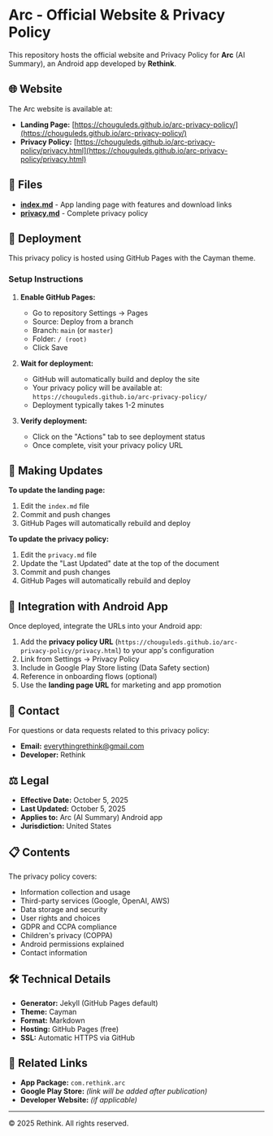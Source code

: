 # Arc - Official Website & Privacy Policy

This repository hosts the official website and Privacy Policy for **Arc** (AI Summary), an Android app developed by **Rethink**.

## 🌐 Website

The Arc website is available at:
- **Landing Page:** [https://chouguleds.github.io/arc-privacy-policy/](https://chouguleds.github.io/arc-privacy-policy/)
- **Privacy Policy:** [https://chouguleds.github.io/arc-privacy-policy/privacy.html](https://chouguleds.github.io/arc-privacy-policy/privacy.html)

## 📄 Files

- **[index.md](index.md)** - App landing page with features and download links
- **[privacy.md](privacy.md)** - Complete privacy policy

## 🚀 Deployment

This privacy policy is hosted using GitHub Pages with the Cayman theme.

### Setup Instructions

1. **Enable GitHub Pages:**
   - Go to repository Settings → Pages
   - Source: Deploy from a branch
   - Branch: `main` (or `master`)
   - Folder: `/ (root)`
   - Click Save

2. **Wait for deployment:**
   - GitHub will automatically build and deploy the site
   - Your privacy policy will be available at: `https://chouguleds.github.io/arc-privacy-policy/`
   - Deployment typically takes 1-2 minutes

3. **Verify deployment:**
   - Click on the "Actions" tab to see deployment status
   - Once complete, visit your privacy policy URL

## 📝 Making Updates

**To update the landing page:**
1. Edit the `index.md` file
2. Commit and push changes
3. GitHub Pages will automatically rebuild and deploy

**To update the privacy policy:**
1. Edit the `privacy.md` file
2. Update the "Last Updated" date at the top of the document
3. Commit and push changes
4. GitHub Pages will automatically rebuild and deploy

## 🔗 Integration with Android App

Once deployed, integrate the URLs into your Android app:

1. Add the **privacy policy URL** (`https://chouguleds.github.io/arc-privacy-policy/privacy.html`) to your app's configuration
2. Link from Settings → Privacy Policy
3. Include in Google Play Store listing (Data Safety section)
4. Reference in onboarding flows (optional)
5. Use the **landing page URL** for marketing and app promotion

## 📧 Contact

For questions or data requests related to this privacy policy:
- **Email:** everythingrethink@gmail.com
- **Developer:** Rethink

## ⚖️ Legal

- **Effective Date:** October 5, 2025
- **Last Updated:** October 5, 2025
- **Applies to:** Arc (AI Summary) Android app
- **Jurisdiction:** United States

## 📋 Contents

The privacy policy covers:
- Information collection and usage
- Third-party services (Google, OpenAI, AWS)
- Data storage and security
- User rights and choices
- GDPR and CCPA compliance
- Children's privacy (COPPA)
- Android permissions explained
- Contact information

## 🛠️ Technical Details

- **Generator:** Jekyll (GitHub Pages default)
- **Theme:** Cayman
- **Format:** Markdown
- **Hosting:** GitHub Pages (free)
- **SSL:** Automatic HTTPS via GitHub

## 📱 Related Links

- **App Package:** `com.rethink.arc`
- **Google Play Store:** *(link will be added after publication)*
- **Developer Website:** *(if applicable)*

---

© 2025 Rethink. All rights reserved.

